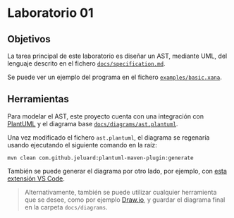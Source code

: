# Laboratorio 01

## Objetivos

La tarea principal de este laboratorio es diseñar un AST, mediante UML, del lenguaje descrito en el fichero [`docs/specification.md`](../specification.md).

Se puede ver un ejemplo del programa en el fichero [`examples/basic.xana`](../../examples/basic.xana).

## Herramientas

Para modelar el AST, este proyecto cuenta con una integración con [PlantUML](https://plantuml.com/) y el diagrama base [`docs/diagrams/ast.plantuml`](../diagrams/ast.plantuml).

Una vez modificado el fichero `ast.plantuml`, el diagrama se regenaría usando ejecutando el siguiente comando en la raíz:

```
mvn clean com.github.jeluard:plantuml-maven-plugin:generate
```

También se puede generar el diagrama por otro lado, por ejemplo, con [esta extensión VS Code](https://github.com/qjebbs/vscode-plantuml).

> Alternativamente, también se puede utilizar cualquier herramienta que se desee, como por ejemplo [Draw.io](https://draw.io), y guardar el diagrama final en la carpeta `docs/diagrams`.
